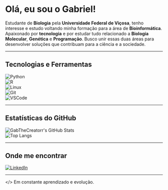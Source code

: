 # Olá, eu sou o Gabriel!  

Estudante de **Biologia** pela **Universidade Federal de Viçosa**, tenho interesse e estudo voltando minha formação para a área de **Bioinformática**.  
Apaixonado por **tecnologia** e por estudar tudo relacionado a **Biologia Molecular**, **Genética** e **Programação**. Busco unir essas duas áreas para desenvolver soluções que contribuam para a ciência e a sociedade. 

---

## Tecnologias e Ferramentas  

![Python](https://img.shields.io/badge/Python-3776AB?style=for-the-badge&logo=python&logoColor=white)  
![R](https://img.shields.io/badge/R-276DC3?style=for-the-badge&logo=r&logoColor=white)  
![Linux](https://img.shields.io/badge/Linux-FCC624?style=for-the-badge&logo=linux&logoColor=black)  
![Git](https://img.shields.io/badge/Git-F05032?style=for-the-badge&logo=git&logoColor=white)  
![VSCode](https://img.shields.io/badge/VSCode-007ACC?style=for-the-badge&logo=visual-studio-code&logoColor=white)  

---

## Estatísticas do GitHub  

![GabTheCreatorr's GitHub Stats](https://github-readme-stats.vercel.app/api?username=GabTheCreatorr&show_icons=true&theme=default&hide_title=true)  
![Top Langs](https://github-readme-stats.vercel.app/api/top-langs/?username=GabTheCreatorr&layout=compact&theme=default)  

---

## Onde me encontrar  

[![LinkedIn](https://img.shields.io/badge/LinkedIn-0077B5?style=for-the-badge&logo=linkedin&logoColor=white)](https://www.linkedin.com/in/gabriel-passos-bbb8b41aa)  

---

</> Em constante aprendizado e evolução.  
